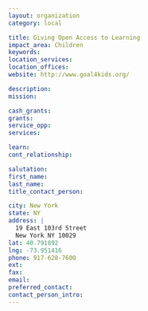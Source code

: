 ```yaml
---
layout: organization
category: local

title: Giving Open Access to Learning
impact_area: Children
keywords: 
location_services: 
location_offices: 
website: http://www.goal4kids.org/

description: 
mission: 

cash_grants: 
grants: 
service_opp: 
services: 

learn: 
cont_relationship: 

salutation: 
first_name: 
last_name: 
title_contact_person: 

city: New York
state: NY
address: |
  19 East 103rd Street     
  New York NY 10029
lat: 40.791892
lng: -73.951416
phone: 917-628-7600
ext: 
fax: 
email: 
preferred_contact: 
contact_person_intro: 
---
```

